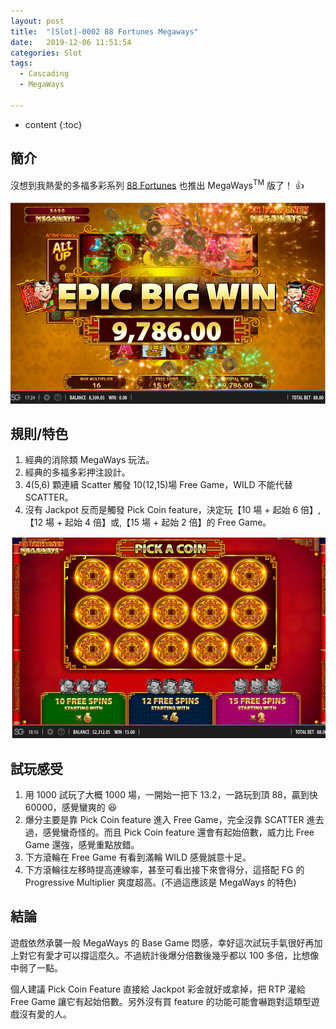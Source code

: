 ```yaml
---
layout: post
title:  "[Slot]-0002 88 Fortunes Megaways"
date:   2019-12-06 11:51:54
categories: Slot
tags:  
  - Cascading
  - MegaWays

---
```


* content
{:toc}

## 簡介

沒想到我熱愛的多福多彩系列 [88 Fortunes](https://lon-pt-mob.wi-gameserver.com/resource-service/game.html?realmoney=false&game=eightyeightfortunesmegaways&partnerticket=&partnercode=nyx_newdemo&currency=USD&locale=en_US&lang=en_US&clienttype=html5&nogsoperatorid=241&lobbyurl=&cashierurl=&redirected=true) 也推出 MegaWays<sup>TM</sup> 版了！ :+1:

![epic win](/files/slot/0002/epic-win.PNG)

<!-- more -->

## 規則/特色

1. 經典的消除類 MegaWays 玩法。
2. 經典的多福多彩押注設計。
3. 4(5,6) 顆連續 Scatter 觸發 10(12,15)場 Free Game，WILD 不能代替 SCATTER。
4. 沒有 Jackpot 反而是觸發 Pick Coin feature，決定玩【10 場 + 起始 6 倍】,【12 場 + 起始 4 倍】或,【15 場 + 起始 2 倍】的 Free Game。

![pick coin feature](/files/slot/0002/pick-coin.PNG)

## 試玩感受

1. 用 1000 試玩了大概 1000 場，一開始一把下 13.2，一路玩到頂 88，贏到快 60000，感覺蠻爽的 :laughing:
2. 爆分主要是靠 Pick Coin feature 進入 Free Game，完全沒靠 SCATTER 進去過，感覺蠻奇怪的。而且 Pick Coin feature 還會有起始倍數，威力比 Free Game 還強，感覺重點放錯。
3. 下方滾輪在 Free Game 有看到滿輪 WILD 感覺誠意十足。
4. 下方滾輪往左移時提高連線率，甚至可看出接下來會得分，這搭配 FG 的 Progressive Multiplier 爽度超高。(不過這應該是 MegaWays 的特色)

## 結論

遊戲依然承襲一般 MegaWays 的 Base Game 悶感，幸好這次試玩手氣很好再加上對它有愛才可以撐這麼久。不過統計後爆分倍數後幾乎都以 100 多倍，比想像中弱了一點。

個人建議 Pick Coin Feature 直接給 Jackpot 彩金就好或拿掉，把 RTP 灌給 Free Game 讓它有起始倍數。另外沒有買 feature 的功能可能會嚇跑對這類型遊戲沒有愛的人。